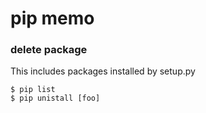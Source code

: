 # pip memo

### delete package
This includes packages installed by setup.py

    $ pip list
    $ pip unistall [foo]